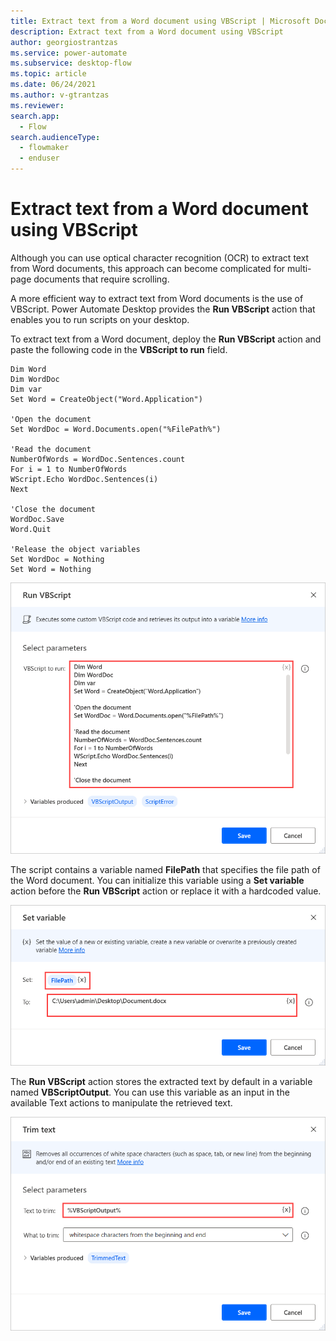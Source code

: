 ```yaml
---
title: Extract text from a Word document using VBScript | Microsoft Docs
description: Extract text from a Word document using VBScript
author: georgiostrantzas
ms.service: power-automate
ms.subservice: desktop-flow
ms.topic: article
ms.date: 06/24/2021
ms.author: v-gtrantzas
ms.reviewer:
search.app: 
  - Flow
search.audienceType: 
  - flowmaker
  - enduser
---
```


# Extract text from a Word document using VBScript

Although you can use optical character recognition (OCR) to extract text from Word documents, this approach can become complicated for multi-page documents that require scrolling.

A more efficient way to extract text from Word documents is the use of VBScript. Power Automate Desktop provides the **Run VBScript** action that enables you to run scripts on your desktop.

To extract text from a Word document, deploy the **Run VBScript** action and paste the following code in the **VBScript to run** field.

``` VBScript
Dim Word
Dim WordDoc
Dim var
Set Word = CreateObject("Word.Application")

'Open the document
Set WordDoc = Word.Documents.open("%FilePath%")

'Read the document
NumberOfWords = WordDoc.Sentences.count
For i = 1 to NumberOfWords
WScript.Echo WordDoc.Sentences(i)
Next

'Close the document
WordDoc.Save
Word.Quit

'Release the object variables
Set WordDoc = Nothing
Set Word = Nothing
```

![The populated Run VBScript action.](media/extract-text-word-document/run-vbscript-action.png)

The script contains a variable named **FilePath** that specifies the file path of the Word document. You can initialize this variable using a **Set variable** action before the **Run VBScript** action or replace it with a hardcoded value.

![The Set variable action.](media/extract-text-word-document/set-variable-action.png)

The **Run VBScript** action stores the extracted text by default in a variable named **VBScriptOutput**. You can use this variable as an input in the available Text actions to manipulate the retrieved text.

![The Trim text action.](media/extract-text-word-document/trim-text-action.png)